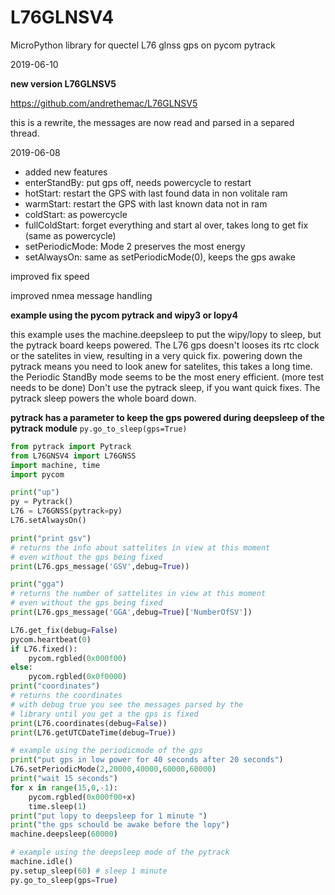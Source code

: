 # L76GLNSV4
MicroPython library for quectel L76 glnss gps on pycom pytrack

2019-06-10

**new version L76GLNSV5**

https://github.com/andrethemac/L76GLNSV5

this is a rewrite, the messages are now read and parsed in a separed thread.


2019-06-08
* added new features
* enterStandBy: put gps off, needs powercycle to restart
* hotStart: restart the GPS with last found data in non volitale ram
* warmStart: restart the GPS with last known data not in ram
* coldStart: as powercycle
* fullColdStart: forget everything and start al over, takes long to get fix (same as powercycle)
* setPeriodicMode: Mode 2 preserves the most energy
* setAlwaysOn: same as setPeriodicMode(0), keeps the gps awake


improved fix speed

improved nmea message handling


**example using the pycom pytrack and wipy3 or lopy4**

this example uses the machine.deepsleep to put the wipy/lopy to sleep, but the pytrack board keeps powered.
The L76 gps doesn't looses its rtc clock or the satelites in view, resulting in a very quick fix.
powering down the pytrack means you need to look anew for satelites, this takes a long time.
the Periodic StandBy mode seems to be the most enery efficient. (more test needs to be done)
Don't use the pytrack sleep, if you want quick fixes. The pytrack sleep powers the whole board down.

**pytrack has a parameter to keep the gps powered during deepsleep of the pytrack module**
```py.go_to_sleep(gps=True)```


```python
from pytrack import Pytrack
from L76GNSV4 import L76GNSS
import machine, time
import pycom

print("up")
py = Pytrack()
L76 = L76GNSS(pytrack=py)
L76.setAlwaysOn()

print("print gsv")
# returns the info about sattelites in view at this moment
# even without the gps being fixed
print(L76.gps_message('GSV',debug=True))

print("gga")
# returns the number of sattelites in view at this moment
# even without the gps being fixed
print(L76.gps_message('GGA',debug=True)['NumberOfSV'])

L76.get_fix(debug=False)
pycom.heartbeat(0)
if L76.fixed():
    pycom.rgbled(0x000f00)
else:
    pycom.rgbled(0x0f0000)
print("coordinates")
# returns the coordinates
# with debug true you see the messages parsed by the
# library until you get a the gps is fixed
print(L76.coordinates(debug=False))
print(L76.getUTCDateTime(debug=True))

# example using the periodicmode of the gps
print("put gps in low power for 40 seconds after 20 seconds")
L76.setPeriodicMode(2,20000,40000,60000,60000)
print("wait 15 seconds")
for x in range(15,0,-1):
    pycom.rgbled(0x000f00+x)
    time.sleep(1)
print("put lopy to deepsleep for 1 minute ")
print("the gps schould be awake before the lopy")
machine.deepsleep(60000)

# example using the deepsleep mode of the pytrack
machine.idle()
py.setup_sleep(60) # sleep 1 minute
py.go_to_sleep(gps=True)

```
